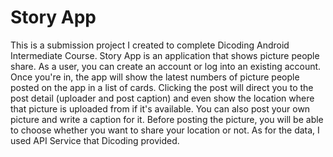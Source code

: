# Story App
This is a submission project I created to complete Dicoding Android Intermediate Course. Story App is an application that shows picture people share. As a user, you can create an account or log into an existing account. Once you're in, the app will show the latest numbers of picture people posted on the app in a list of cards. Clicking the post will direct you to the post detail (uploader and post caption) and even show the location where that picture is uploaded from if it's available. You can also post your own picture and write a caption for it. Before posting the picture, you will be able to choose whether you want to share your location or not. As for the data, I used API Service that Dicoding provided.
